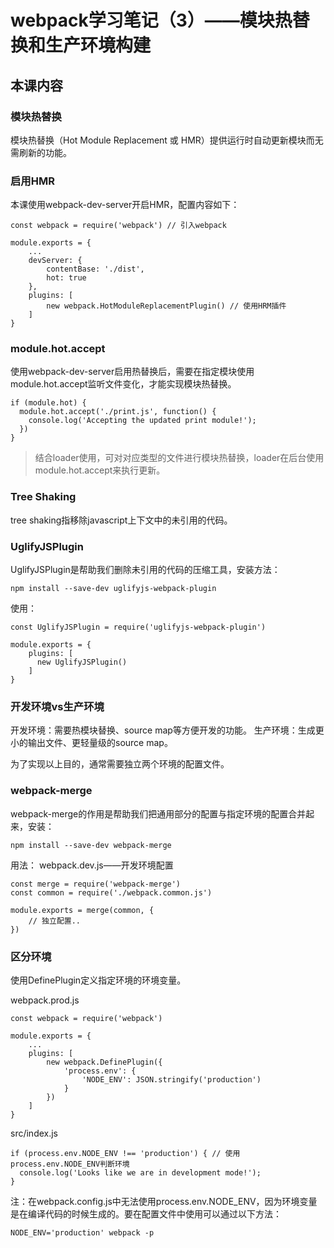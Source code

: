 # webpack学习笔记（3）——模块热替换和生产环境构建


## 本课内容

### 模块热替换

模块热替换（Hot Module Replacement 或 HMR）提供运行时自动更新模块而无需刷新的功能。

### 启用HMR

本课使用webpack-dev-server开启HMR，配置内容如下：

```
const webpack = require('webpack') // 引入webpack

module.exports = {
	...
	devServer: {
		contentBase: './dist',
		hot: true
	},
	plugins: [
		new webpack.HotModuleReplacementPlugin() // 使用HRM插件
	]
}
```

### module.hot.accept

使用webpack-dev-server启用热替换后，需要在指定模块使用module.hot.accept监听文件变化，才能实现模块热替换。

```
if (module.hot) {
  module.hot.accept('./print.js', function() {
    console.log('Accepting the updated print module!');
  })
}
```

> 结合loader使用，可对对应类型的文件进行模块热替换，loader在后台使用module.hot.accept来执行更新。


### Tree Shaking

tree shaking指移除javascript上下文中的未引用的代码。

### UglifyJSPlugin

UglifyJSPlugin是帮助我们删除未引用的代码的压缩工具，安装方法：

```
npm install --save-dev uglifyjs-webpack-plugin
```

使用：

```
const UglifyJSPlugin = require('uglifyjs-webpack-plugin')

module.exports = {
	plugins: [
	  new UglifyJSPlugin()
	]
}
```

### 开发环境vs生产环境

开发环境：需要热模块替换、source map等方便开发的功能。
生产环境：生成更小的输出文件、更轻量级的source map。

为了实现以上目的，通常需要独立两个环境的配置文件。

### webpack-merge

webpack-merge的作用是帮助我们把通用部分的配置与指定环境的配置合并起来，安装：

```
npm install --save-dev webpack-merge
```

用法：
webpack.dev.js——开发环境配置

```
const merge = require('webpack-merge')
const common = require('./webpack.common.js')

module.exports = merge(common, {
	// 独立配置..
})
```

### 区分环境

使用DefinePlugin定义指定环境的环境变量。

webpack.prod.js

```
const webpack = require('webpack')

module.exports = {
	...
	plugins: [
		new webpack.DefinePlugin({
			'process.env': {
				'NODE_ENV': JSON.stringify('production')
			}
		})
	]
}

```
src/index.js

```
if (process.env.NODE_ENV !== 'production') { // 使用process.env.NODE_ENV判断环境
  console.log('Looks like we are in development mode!');
}

```

注：在webpack.config.js中无法使用process.env.NODE_ENV，因为环境变量是在编译代码的时候生成的。要在配置文件中使用可以通过以下方法：

```
NODE_ENV='production' webpack -p 
```